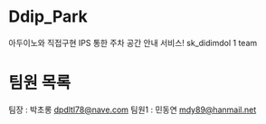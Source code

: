 # Ddip_Park
아두이노와 직접구현 IPS 통한 주차 공간 안내 서비스! sk_didimdol 1 team

# 팀원 목록
팀장 : 박초롱 dpdltl78@nave.com
팀원1 : 민동연 mdy89@hanmail.net